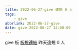 ```yaml
---
title: 2022-06-27-give 違規 0 人
tags:
    - give
abbrlink: 2022-06-27-give
date: give-2022-06-27 12:00:00
---
```

give 板 [板規連結](https://www.ptt.cc/bbs/give/M.1612495900.A.C32.html)
昨天違規 0 人
